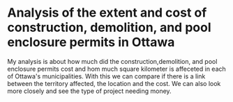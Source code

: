 # Analysis of the extent and cost of construction, demolition, and pool enclosure permits in Ottawa

My analysis is about how much did the construction,demolition, and pool enclosure permits cost and hom much square kilometer is affeceted in each of Ottawa's municipalities. With this we can compare if there is a link between the territory affected, the location and the cost. We can also look more closely and see the type of project needing money.